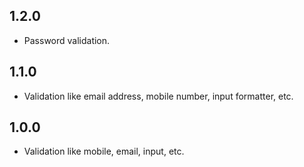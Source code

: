 ## 1.2.0

* Password validation.

## 1.1.0

* Validation like email address, mobile number, input formatter, etc.

## 1.0.0

* Validation like mobile, email, input, etc.
